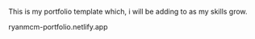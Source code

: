 This is my portfolio template which, i will be adding to as my skills grow.

ryanmcm-portfolio.netlify.app
